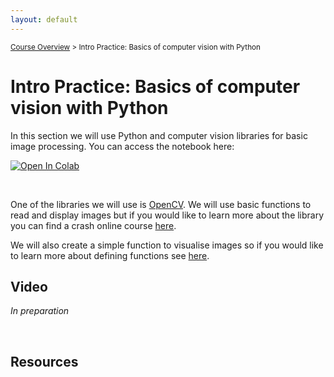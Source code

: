 ```yaml
---
layout: default
---
```


<sub>[Course Overview](index.md) > Intro Practice: Basics of computer vision with Python</sub>

# Intro Practice: Basics of computer vision with Python

In this section we will use Python and computer vision libraries for basic image processing. You can access the notebook here:

 [![Open In Colab](https://colab.research.google.com/assets/colab-badge.svg)](https://github.com/fishsizeproject/Course-MLforImageProcessing/blob/dev/3-intro-practice.ipynb)

<br/>

One of the libraries we will use is [OpenCV](https://opencv.org/). We will use basic functions to read and display images but if you would like to learn more about the library you can find a crash online course [here](https://opencv.org/opencv-free-course/).

We will also create a simple function to visualise images so if you would like to learn more about defining functions see [here](https://www.w3schools.com/python/python_functions.asp).


 ## Video

_In preparation_

<br/>


## Resources


